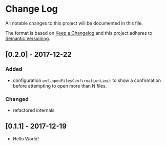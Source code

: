 # Change Log

All notable changes to this project will be documented in this file.

The format is based on [Keep a Changelog](http://keepachangelog.com/) and this project adheres to [Semantic Versioning](http://semver.org/).

## [0.2.0] - 2017-12-22
### Added
- configuration `omf.openFilesConfirmationLimit` to show a confirmation before attempting to open more than N files.

### Changed
- refactored internals

## [0.1.1] - 2017-12-19

- Hello World!
